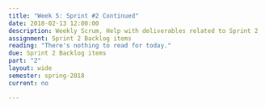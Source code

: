 ```yaml
---
title: "Week 5: Sprint #2 Continued"
date: 2018-02-13 12:00:00
description: Weekly Scrum, Help with deliverables related to Sprint 2
assignment: Sprint 2 Backlog items
reading: "There's nothing to read for today."
due: Sprint 2 Backlog items
part: "2"
layout: wide
semester: spring-2018
current: no

---
```


